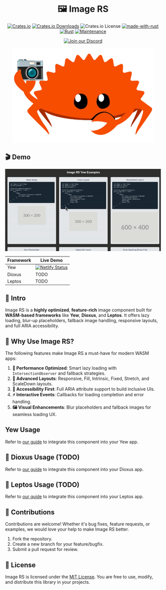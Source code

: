 <div align="center">

# 🖼️ Image RS

[![Crates.io](https://img.shields.io/crates/v/image-rs)](https://crates.io/crates/image-rs)
[![Crates.io Downloads](https://img.shields.io/crates/d/image-rs)](https://crates.io/crates/image-rs)
![Crates.io License](https://img.shields.io/crates/l/image-rs)
[![made-with-rust](https://img.shields.io/badge/Made%20with-Rust-1f425f.svg?logo=rust&logoColor=white)](https://www.rust-lang.org/)
[![Rust](https://img.shields.io/badge/Rust-1.85%2B-blue.svg)](https://www.rust-lang.org)
[![Maintenance](https://img.shields.io/badge/Maintained%3F-yes-green.svg)](https://github.com/wiseaidev)

[![Join our Discord](https://dcbadge.limes.pink/api/server/b5JbvHW5nv)](https://discord.gg/b5JbvHW5nv)

<!-- absolute url for docs.rs cause assets is excluded from crate -->
![logo](https://raw.githubusercontent.com/opensass/image-rs/refs/heads/main/assets/logo.webp)

</div>

## 🎬 Demo

<!-- absolute url for docs.rs cause assets is excluded from crate -->
![image-rs-demo](https://raw.githubusercontent.com/opensass/image-rs/refs/heads/main/assets/demo.gif)

| Framework | Live Demo |
| --- | --- |
| Yew | [![Netlify Status](https://api.netlify.com/api/v1/badges/a0efc7e9-f20e-4dd9-93e1-c8f4fde7506f/deploy-status)](https://image-rs.netlify.app) |
| Dioxus | TODO |
| Leptos | TODO |

## 📜 Intro

Image RS is a **highly optimized**, **feature-rich** image component built for **WASM-based frameworks** like **Yew**, **Dioxus**, and **Leptos**. It offers lazy loading, blur-up placeholders, fallback image handling, responsive layouts, and full ARIA accessibility.

## 🤔 Why Use Image RS?

The following features make Image RS a must-have for modern WASM apps:

1. **🚀 Performance Optimized**: Smart lazy loading with `IntersectionObserver` and fallback strategies.
1. **🎨 Advanced Layouts**: Responsive, Fill, Intrinsic, Fixed, Stretch, and ScaleDown layouts.
1. **🧩 Accessibility First**: Full ARIA attribute support to build inclusive UIs.
1. **⚡ Interactive Events**: Callbacks for loading completion and error handling.
1. **🖼️ Visual Enhancements**: Blur placeholders and fallback images for seamless loading UX.

## Yew Usage

<!-- absolute url for docs.rs cause YEW.md is not included in crate -->
Refer to [our guide](https://github.com/opensass/image-rs/blob/main/YEW.md) to integrate this component into your Yew app.

## 🧬 Dioxus Usage (TODO)

<!-- absolute url for docs.rs cause DIOXUS.md is not included in crate -->
Refer to [our guide](https://github.com/opensass/image-rs/blob/main/DIOXUS.md) to integrate this component into your Dioxus app.

## 🌱 Leptos Usage (TODO)

<!-- absolute url for docs.rs cause LEPTOS.md is not included in crate -->
Refer to [our guide](https://github.com/opensass/image-rs/blob/main/LEPTOS.md) to integrate this component into your Leptos app.

## 🤝 Contributions

Contributions are welcome! Whether it's bug fixes, feature requests, or examples, we would love your help to make Image RS better.

1. Fork the repository.
1. Create a new branch for your feature/bugfix.
1. Submit a pull request for review.

## 📜 License

Image RS is licensed under the [MIT License](LICENSE). You are free to use, modify, and distribute this library in your projects.
